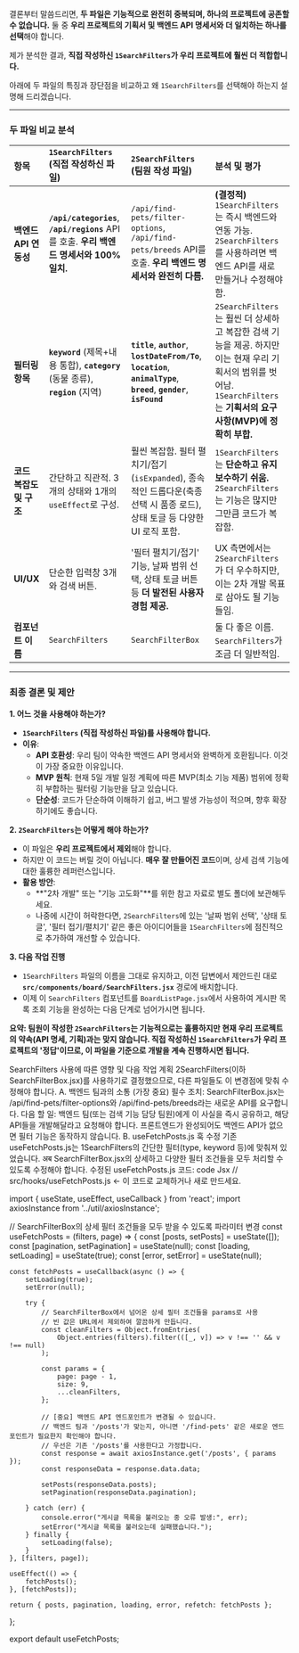 결론부터 말씀드리면, **두 파일은 기능적으로 완전히 중복되며, 하나의 프로젝트에 공존할 수 없습니다.** 둘 중 **우리 프로젝트의 기획서 및 백엔드 API 명세서와 더 일치하는 하나를 선택**해야 합니다.

제가 분석한 결과, **직접 작성하신 `1SearchFilters`가 우리 프로젝트에 훨씬 더 적합합니다.**

아래에 두 파일의 특징과 장단점을 비교하고 왜 `1SearchFilters`를 선택해야 하는지 설명해 드리겠습니다.

---

### **두 파일 비교 분석**

| 항목 | `1SearchFilters` (직접 작성하신 파일) | `2SearchFilters` (팀원 작성 파일) | 분석 및 평가 |
| :--- | :--- | :--- | :--- |
| **백엔드 API 연동성** | **`/api/categories`**, **`/api/regions`** API를 호출. **우리 백엔드 명세서와 100% 일치.** | `/api/find-pets/filter-options`, `/api/find-pets/breeds` API를 호출. **우리 백엔드 명세서와 완전히 다름.** | **(결정적)** `1SearchFilters`는 즉시 백엔드와 연동 가능. `2SearchFilters`를 사용하려면 백엔드 API를 새로 만들거나 수정해야 함. |
| **필터링 항목** | **`keyword`** (제목+내용 통합), **`category`** (동물 종류), **`region`** (지역) | **`title`**, **`author`**, **`lostDateFrom/To`**, **`location`**, **`animalType`**, **`breed`**, **`gender`**, **`isFound`** | `2SearchFilters`는 훨씬 더 상세하고 복잡한 검색 기능을 제공. 하지만 이는 현재 우리 기획서의 범위를 벗어남. `1SearchFilters`는 **기획서의 요구사항(MVP)에 정확히 부합.** |
| **코드 복잡도 및 구조** | 간단하고 직관적. 3개의 상태와 1개의 `useEffect`로 구성. | 훨씬 복잡함. 필터 펼치기/접기(`isExpanded`), 종속적인 드롭다운(축종 선택 시 품종 로드), 상태 토글 등 다양한 UI 로직 포함. | `1SearchFilters`는 **단순하고 유지보수하기 쉬움.** `2SearchFilters`는 기능은 많지만 그만큼 코드가 복잡함. |
| **UI/UX** | 단순한 입력창 3개와 검색 버튼. | '필터 펼치기/접기' 기능, 날짜 범위 선택, 상태 토글 버튼 등 **더 발전된 사용자 경험 제공.** | UX 측면에서는 `2SearchFilters`가 더 우수하지만, 이는 2차 개발 목표로 삼아도 될 기능들임. |
| **컴포넌트 이름** | `SearchFilters` | `SearchFilterBox` | 둘 다 좋은 이름. `SearchFilters`가 조금 더 일반적임. |

---

### **최종 결론 및 제안**

**1. 어느 것을 사용해야 하는가?**

-   **`1SearchFilters` (직접 작성하신 파일)를 사용해야 합니다.**
-   **이유**:
    -   **API 호환성**: 우리 팀이 약속한 백엔드 API 명세서와 완벽하게 호환됩니다. 이것이 가장 중요한 이유입니다.
    -   **MVP 원칙**: 현재 5일 개발 일정 계획에 따른 MVP(최소 기능 제품) 범위에 정확히 부합하는 필터링 기능만을 담고 있습니다.
    -   **단순성**: 코드가 단순하여 이해하기 쉽고, 버그 발생 가능성이 적으며, 향후 확장하기에도 좋습니다.

**2. `2SearchFilters`는 어떻게 해야 하는가?**

-   이 파일은 **우리 프로젝트에서 제외**해야 합니다.
-   하지만 이 코드는 버릴 것이 아닙니다. **매우 잘 만들어진 코드**이며, 상세 검색 기능에 대한 훌륭한 레퍼런스입니다.
-   **활용 방안**:
    -   **"2차 개발" 또는 "기능 고도화"**를 위한 참고 자료로 별도 폴더에 보관해두세요.
    -   나중에 시간이 허락한다면, `2SearchFilters`에 있는 '날짜 범위 선택', '상태 토글', '필터 접기/펼치기' 같은 좋은 아이디어들을 `1SearchFilters`에 점진적으로 추가하여 개선할 수 있습니다.

**3. 다음 작업 진행**

-   `1SearchFilters` 파일의 이름을 그대로 유지하고, 이전 답변에서 제안드린 대로 **`src/components/board/SearchFilters.jsx`** 경로에 배치합니다.
-   이제 이 `SearchFilters` 컴포넌트를 `BoardListPage.jsx`에서 사용하여 게시판 목록 조회 기능을 완성하는 다음 단계로 넘어가시면 됩니다.

**요약: 팀원이 작성한 `2SearchFilters`는 기능적으로는 훌륭하지만 현재 우리 프로젝트의 약속(API 명세, 기획)과는 맞지 않습니다. 직접 작성하신 `1SearchFilters`가 우리 프로젝트의 '정답'이므로, 이 파일을 기준으로 개발을 계속 진행하시면 됩니다.**

SearchFilters 사용에 따른 영향 및 다음 작업 계획
2SearchFilters(이하 SearchFilterBox.jsx)를 사용하기로 결정했으므로, 다른 파일들도 이 변경점에 맞춰 수정해야 합니다.
A. 백엔드 팀과의 소통 (가장 중요)
필수 조치: SearchFilterBox.jsx는 /api/find-pets/filter-options와 /api/find-pets/breeds라는 새로운 API를 요구합니다.
다음 할 일: 백엔드 팀(또는 검색 기능 담당 팀원)에게 이 사실을 즉시 공유하고, 해당 API들을 개발해달라고 요청해야 합니다. 프론트엔드가 완성되어도 백엔드 API가 없으면 필터 기능은 동작하지 않습니다.
B. useFetchPosts.js 훅 수정
기존 useFetchPosts.js는 1SearchFilters의 간단한 필터(type, keyword 등)에 맞춰져 있었습니다. अब SearchFilterBox.jsx의 상세하고 다양한 필터 조건들을 모두 처리할 수 있도록 수정해야 합니다.
수정된 useFetchPosts.js 코드:
code
Jsx
// src/hooks/useFetchPosts.js  <- 이 코드로 교체하거나 새로 만드세요.

import { useState, useEffect, useCallback } from 'react';
import axiosInstance from '../util/axiosInstance';

// SearchFilterBox의 상세 필터 조건들을 모두 받을 수 있도록 파라미터 변경
const useFetchPosts = (filters, page) => {
const [posts, setPosts] = useState([]);
const [pagination, setPagination] = useState(null);
const [loading, setLoading] = useState(true);
const [error, setError] = useState(null);

    const fetchPosts = useCallback(async () => {
        setLoading(true);
        setError(null);

        try {
            // SearchFilterBox에서 넘어온 상세 필터 조건들을 params로 사용
            // 빈 값은 URL에서 제외하여 깔끔하게 만듭니다.
            const cleanFilters = Object.fromEntries(
                Object.entries(filters).filter(([_, v]) => v !== '' && v !== null)
            );

            const params = {
                page: page - 1,
                size: 9,
                ...cleanFilters,
            };

            // [중요] 백엔드 API 엔드포인트가 변경될 수 있습니다.
            // 백엔드 팀과 '/posts'가 맞는지, 아니면 '/find-pets' 같은 새로운 엔드포인트가 필요한지 확인해야 합니다.
            // 우선은 기존 '/posts'를 사용한다고 가정합니다.
            const response = await axiosInstance.get('/posts', { params });
            const responseData = response.data.data;

            setPosts(responseData.posts);
            setPagination(responseData.pagination);

        } catch (err) {
            console.error("게시글 목록을 불러오는 중 오류 발생:", err);
            setError("게시글 목록을 불러오는데 실패했습니다.");
        } finally {
            setLoading(false);
        }
    }, [filters, page]);

    useEffect(() => {
        fetchPosts();
    }, [fetchPosts]);

    return { posts, pagination, loading, error, refetch: fetchPosts };

};

export default useFetchPosts;